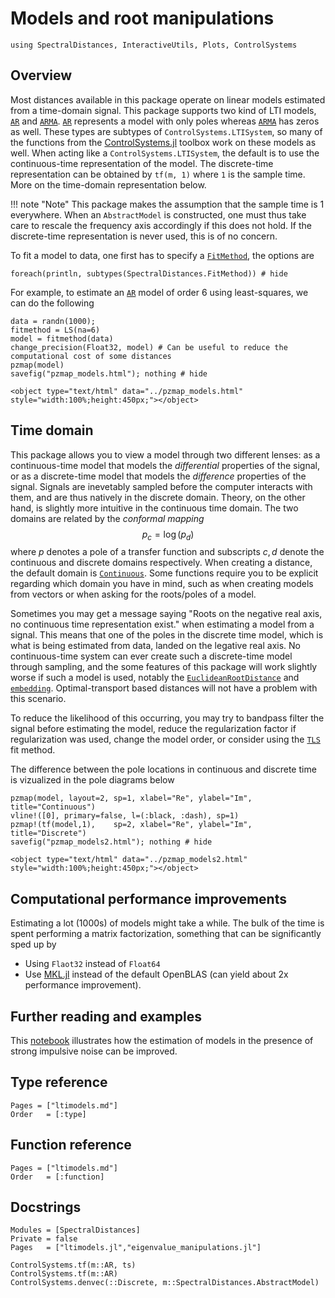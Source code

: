 # Models and root manipulations
```@setup lti
using SpectralDistances, InteractiveUtils, Plots, ControlSystems
```

## Overview

Most distances available in this package operate on linear models estimated from a time-domain signal.
This package supports two kind of LTI models, [`AR`](@ref) and [`ARMA`](@ref).
[`AR`](@ref) represents a model with only poles whereas [`ARMA`](@ref) has zeros as well.
These types are subtypes of `ControlSystems.LTISystem`, so many of the functions from the [ControlSystems.jl](https://github.com/JuliaControl/ControlSystems.jl) toolbox work on these models as well. When acting like a `ControlSystems.LTISystem`, the default is to use the continuous-time representation of the model. The discrete-time representation can be obtained by `tf(m, 1)` where `1` is the sample time. More on the time-domain representation below.

!!! note "Note"
    This package makes the assumption that the sample time is 1 everywhere. When an `AbstractModel` is constructed, one must thus take care to rescale the frequency axis accordingly if this does not hold. If the discrete-time representation is never used, this is of no concern.

To fit a model to data, one first has to specify a [`FitMethod`](@ref), the options are
```@example lti
foreach(println, subtypes(SpectralDistances.FitMethod)) # hide
```

For example, to estimate an [`AR`](@ref) model of order 6 using least-squares, we can do the following
```@repl lti
data = randn(1000);
fitmethod = LS(na=6)
model = fitmethod(data)
change_precision(Float32, model) # Can be useful to reduce the computational cost of some distances
pzmap(model)
savefig("pzmap_models.html"); nothing # hide
```

```@raw html
<object type="text/html" data="../pzmap_models.html" style="width:100%;height:450px;"></object>
```


## Time domain
This package allows you to view a model through two different lenses: as a continuous-time model that models the *differential* properties of the signal, or as a discrete-time model that models the *difference* properties of the signal. Signals are inevetably sampled before the computer interacts with them, and are thus natively in the discrete domain. Theory, on the other hand, is slightly more intuitive in the continuous time domain. The two domains are related by the *conformal mapping*
$$p_c = \log(p_d)$$
where $p$ denotes a pole of a transfer function and subscripts $c,d$ denote the continuous and discrete domains respectively. When creating a distance, the default domain is [`Continuous`](@ref). Some functions require you to be explicit regarding which domain you have in mind, such as when creating models from vectors or when asking for the roots/poles of a model.

Sometimes you may get a message saying "Roots on the negative real axis, no continuous time representation exist." when estimating a model from a signal. This means that one of the poles in the discrete time model, which is what is being estimated from data, landed on the legative real axis. No continuous-time system can ever create such a discrete-time model through sampling, and the some features of this package will work slightly worse if such a model is used, notably the [`EuclideanRootDistance`](@ref) and [`embedding`](@ref). Optimal-transport based distances will not have a problem with this scenario.

To reduce the likelihood of this occurring, you may try to bandpass filter the signal before estimating the model, reduce the regularization factor if regularization was used, change the model order, or consider using the [`TLS`](@ref) fit method.

The difference between the pole locations in continuous and discrete time is vizualized in the pole diagrams below
```@example lti
pzmap(model, layout=2, sp=1, xlabel="Re", ylabel="Im", title="Continuous")
vline!([0], primary=false, l=(:black, :dash), sp=1)
pzmap!(tf(model,1),    sp=2, xlabel="Re", ylabel="Im", title="Discrete")
savefig("pzmap_models2.html"); nothing # hide
```

```@raw html
<object type="text/html" data="../pzmap_models2.html" style="width:100%;height:450px;"></object>
```

## Computational performance improvements
Estimating a lot (1000s) of models might take a while. The bulk of the time is spent performing a matrix factorization, something that can be significantly sped up by
- Using `Flaot32` instead of `Float64`
- Use [MKL.jl](https://github.com/JuliaComputing/MKL.jl) instead of the default OpenBLAS (can yield about 2x performance improvement).


## Further reading and examples
This [notebook](https://nbviewer.jupyter.org/github/baggepinnen/julia_examples/blob/master/identification_robust.ipynb) illustrates how the estimation of models in the presence of strong impulsive noise can be improved.


## Type reference
```@index
Pages = ["ltimodels.md"]
Order   = [:type]
```

## Function reference

```@index
Pages = ["ltimodels.md"]
Order   = [:function]
```

## Docstrings
```@autodocs
Modules = [SpectralDistances]
Private = false
Pages   = ["ltimodels.jl","eigenvalue_manipulations.jl"]
```

```@docs
ControlSystems.tf(m::AR, ts)
ControlSystems.tf(m::AR)
ControlSystems.denvec(::Discrete, m::SpectralDistances.AbstractModel)
```
